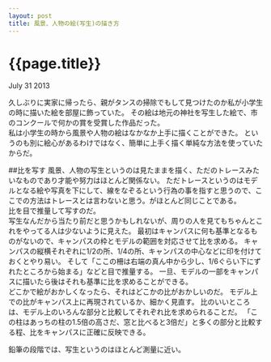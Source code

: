 ```yaml
---
layout: post
title: 風景、人物の絵(写生)の描き方
---
```


# {{page.title}}

<div class="meta">July 31 2013</div>

久しぶりに実家に帰ったら、親がタンスの掃除でもして見つけたのか私が小学生の時に描いた絵を部屋に飾っていた。
その絵は地元の神社を写生した絵で、市のコンクールで何かの賞を受賞した作品だった。<br>
私は小学生の時から風景や人物の絵はなかなか上手に描くことができた。
というのも別に絵心があるわけではなく、簡単に上手く描く単純な方法を使っていたからだ。

##比を写す
風景、人物の写生というのは見たままを描く、ただのトレースみたいなものであり才能や努力はほとんど関係ない。
ただトレースというのはモデルとなる絵や写真を下にして、線をなぞるという行為の事を指すと思うので、ここでの方法はトレースとは言わないと思う。がほとんど同じことである。<br>
比を目で推量して写すのだ。<br>
写生なんだから当たり前だと思うかもしれないが、周りの人を見てもちゃんとこれをやってる人は少ないように見えた。
最初はキャンパスに何も基準となるものがないので、キャンパスの枠とモデルの範囲を対応させて比を求める。
キャンパスの縦横それぞれに1/2の所、1/4の所、キャンパスの中心などに印を付けておくとやり易い。
そして「ここの柵は右端の真ん中から少し、1/6ぐらい下にずれたところから始まる」などと目で推量する。
一旦、モデルの一部をキャンパスに描いたら後はそれも基準に比を求めることができる。<br>
どこかで絵がおかしくなったら、それはどこかの比がおかしいのだ。
モデル上での比がキャンパス上に再現されているか、細かく見直す。
比のいいところは、モデル上のいろんな部分と比較してそれぞれ比を求められることだ。
「この柱はあっちの柱の1.5倍の高さだ、窓と比べると3倍だ」と多くの部分と比較する程、比をキャンパスに正確に反映できる。<br>

鉛筆の段階では、写生というのはほとんど測量に近い。